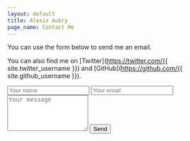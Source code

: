 ```yaml
---
layout: default
title: Alexis Aubry
page_name: Contact Me
---
```


You can use the form below to send me an email.

You can also find me on [Twitter](https://twitter.com/{{ site.twitter_username }}) and [GitHub](https://github.com/{{ site.github_username }}).

<form method="POST" action="http://formspree.io/me@alexaubry.fr">
    <input type="text" name="name" placeholder="Your name">                    
    <input type="email" name="email" placeholder="Your email">
    <textarea name="message" placeholder="Your message" rows="5"></textarea>
    <button type="submit">Send</button>
</form>
